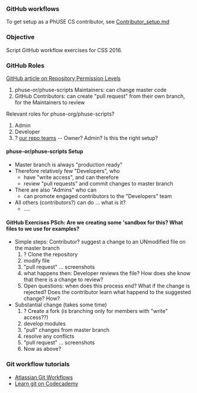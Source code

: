 ### GitHub workflows

To get setup as a PhUSE CS contributor, see [Contributor_setup.md](http://github.com/phuse-org/phuse-scripts/blob/master/docs/guides/Contributor_Setup.md)

### Objective
Script GitHub workflow exercises for CSS 2016.

### GitHub Roles

[GitHub article on Repository Permission Levels](https://help.github.com/articles/repository-permission-levels-for-an-organization/)

  1. phuse-or/phuse-scripts Maintainers: can change master code
  2. GitHub Contributors: can create "pull request" from their own branch, for the Maintainers to review

Relevant roles for phuse-org/phuse-scripts?
  1. Admin
  2. Developer
  3. ? [our repo teams](https://github.com/phuse-org/phuse-scripts/settings/collaboration) -- Owner? Admin? Is this the right setup?

#### phuse-or/phuse-scripts Setup

  * Master branch is always "production ready"
  * Therefore relatively few "Developers", who
    * have "write access", and can therefore
    * review "pull requests" and commit changes to master branch
  * There are also "Admins" who can
    * can promote engaged contributors to the "Developers" team
  * All others (contributors?) can do ... what is it? 
    * ....

#### GitHub Exercises PSch: Are we creating some 'sandbox for this? What files to we use for examples? 

  * Simple steps: Contributor? suggest a change to an UNmodified file on the master branch
    1. ? Clone the repository
    2. modify file
    3. "pull request" ... screenshots
    4. what happens then: Developer reviews the file? How does she know that there is a change to review?
    5. Open questions: when does this process end? What if the change is rejected? Does the contributor learn what happend to the suggested change? How?
  * Substantial change (takes some time)
    1. ? Create a fork (is branching only for members with "write" access??)
    2. develop modules
    3. "pull" changes from master branch
    4. resolve any conflicts
    5. "pull request" ... screenshots
    6. Now as above?

### Git workflow tutorials

  * [Atlassian Git Workflows](http://www.atlassian.com/git/tutorials/comparing-workflows)
  * [Learn git on Codecademy](http://www.codecademy.com/learn/learn-git)
